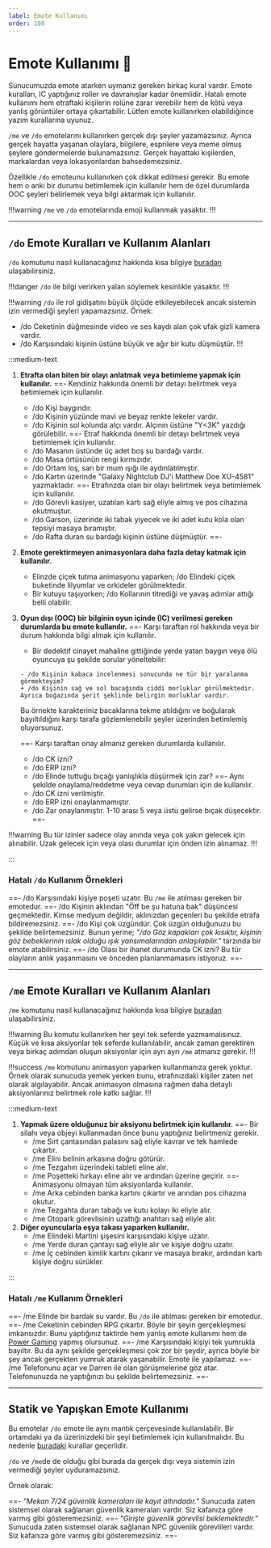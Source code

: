 ```yaml
---
label: Emote Kullanımı
order: 100
---
```


# Emote Kullanımı :speech_balloon:

Sunucumuzda emote atarken uymanız gereken birkaç kural vardır. Emote kuralları, IC yaptığınız roller ve davranışlar kadar önemlidir. Hatalı emote kullanımı hem etraftaki kişilerin rolüne zarar verebilir hem de kötü veya yanlış görüntüler ortaya çıkartabilir. Lütfen emote kullanırken olabildiğince yazım kurallarına uyunuz.

`/me` ve `/do` emotelarını kullanırken gerçek dışı şeyler yazamazsınız. Ayrıca gerçek hayatta yaşanan olaylara, bilgilere, esprilere veya meme olmuş şeylere göndermelerde bulunamazsınız. Gerçek hayattaki kişilerden, markalardan veya lokasyonlardan bahsedemezsiniz.

Özellikle `/do` emoteunu kullanırken çok dikkat edilmesi gerekir. Bu emote hem o anki bir durumu betimlemek için kullanılır hem de özel durumlarda OOC şeyleri belirlemek veya bilgi aktarmak için kullanılır.

!!!warning
`/me` ve `/do` emotelarında emoji kullanmak yasaktır.
!!!

---

## `/do` Emote Kuralları ve Kullanım Alanları

`/do` komutunu nasıl kullanacağınız hakkında kısa bilgiye [buradan](/commands/general/do.md) ulaşabilirsiniz.

!!!danger
`/do` ile bilgi verirken yalan söylemek kesinlikle yasaktır.
!!!

!!!warning
`/do` ile rol gidişatını büyük ölçüde etkileyebilecek ancak sistemin izin vermediği şeyleri yapamazsınız.
Örnek:

- /do Ceketinin düğmesinde video ve ses kaydı alan çok ufak gizli kamera vardır.
- /do Karşısındaki kişinin üstüne büyük ve ağır bir kutu düşmüştür.
  !!!

:::medium-text

1. **Etrafta olan biten bir olayı anlatmak veya betimleme yapmak için kullanılır.**
   ==- Kendiniz hakkında önemli bir detayı belirtmek veya betimlemek için kullanılır.
   - /do Kişi baygındır.
   - /do Kişinin yüzünde mavi ve beyaz renkte lekeler vardır.
   - /do Kişinin sol kolunda alçı vardır. Alçının üstüne "Y<3K" yazdığı görülebilir.
     ==- Etraf hakkında önemli bir detayı belirtmek veya betimlemek için kullanılır.
   - /do Masanın üstünde üç adet boş su bardağı vardır.
   - /do Masa örtüsünün rengi kırmızıdır.
   - /do Ortam loş, sarı bir mum ışığı ile aydınlatılmıştır.
   - /do Kartın üzerinde "Galaxy Nightclub DJ'i Matthew Doe XU-4581" yazmaktadır.
     ==- Etrafınzda olan bir olayı belirtmek veya betimlemek için kullanılır.
   - /do Görevli kasiyer, uzatılan kartı sağ eliyle almış ve pos cihazına okutmuştur.
   - /do Garson, üzerinde iki tabak yiyecek ve iki adet kutu kola olan tepsiyi masaya bıramıştır.
   - /do Rafta duran su bardağı kişinin üstüne düşmüştür.
     ==-
2. **Emote gerektirmeyen animasyonlara daha fazla detay katmak için kullanılır.**
   - Elinzde çiçek tutma animasyonu yaparken; /do Elindeki çiçek buketinde lilyumlar ve orkideler görülmektedir.
   - Bir kutuyu taşıyorken; /do Kollarının titrediği ve yavaş adımlar attığı belli olabilir.
3. **Oyun dışı (OOC) bir bilginin oyun içinde (IC) verilmesi gereken durumlarda bu emote kullanılır.**
   ==- Karşı taraftan rol hakkında veya bir durum hakkında bilgi almak için kullanılır.

   - Bir dedektif cinayet mahaline gittiğinde yerde yatan baygın veya ölü oyuncuya şu şekilde sorular yöneltebilir:

   ```git
   - /do Kişinin kabaca incelenmesi sonucunda ne tür bir yaralanma görmekteyim?
   + /do Kişinin sağ ve sol bacağında ciddi morluklar görülmektedir. Ayrıca boğazında şerit şeklinde belirgin morluklar vardır.
   ```

   Bu örnekte karakteriniz bacaklarına tekme atıldığını ve boğularak bayıltıldığını karşı tarafa gözlemlenebilir şeyler üzerinden betimlemiş oluyorsunuz.

   ==- Karşı taraftan onay almanız gereken durumlarda kullanılır.

   - /do CK izni?
   - /do ERP izni?
   - /do Elinde tuttuğu bıçağı yanlışlıkla düşürmek için zar?
     ==- Aynı şekilde onaylama/reddetme veya cevap durumları için de kullanılır.
   - /do CK izni verilmiştir.
   - /do ERP izni onaylanmamıştır.
   - /do Zar onaylanmıştır. 1-10 arası 5 veya üstü gelirse bıçak düşecektir.
     ==-

!!!warning
Bu tür izinler sadece olay anında veya çok yakın gelecek için alınabilir. Uzak gelecek için veya olası durumlar için önden izin alınamaz.
!!!

:::

### Hatalı `/do` Kullanım Örnekleri

==- /do Karşısındaki kişiye poşeti uzatır.
Bu `/me` ile atılması gereken bir emotedur.
==- /do Kişinin aklından "Öff be şu hatuna bak" düşüncesi geçmektedir.
Kimse medyum değildir, aklınızdan geçenleri bu şekilde etrafa bildiremezsiniz.
==- /do Kişi çok üzgündür.
Çok üzgün olduğunuzu bu şekilde belirtemezsiniz. Bunun yerine; _"/do Göz kapakları çok kısıktır, kişinin göz bebeklerinin ıslak olduğu ışık yansımalarından anlaşılabilir."_ tarzında bir emote atabilirsiniz.
==- /do Olası bir ihanet durumunda CK izni?
Bu tür olayların anlık yaşanmasını ve önceden planlanmamasını istiyoruz.
==-

---

## `/me` Emote Kuralları ve Kullanım Alanları

`/me` komutunu nasıl kullanacağınız hakkında kısa bilgiye [buradan](/commands/general/me.md) ulaşabilirsiniz.

!!!warning
Bu komutu kullanırken her şeyi tek seferde yazmamalısınuz. Küçük ve kısa aksiyonlar tek seferde kullanılabilir, ancak zaman gerektiren veya birkaç adımdan oluşun aksiyonlar için ayrı ayrı `/me` atmanız gerekir.
!!!

!!!success
`/me` komutunu animasyon yaparken kullanmanıza gerek yoktur. Örnek olarak sunucuda yemek yerken bunu, etrafınızdaki kişiler zaten net olarak algılayabilir. Ancak animasyon olmasına rağmen daha detaylı aksiyonlarınız belirtmek role katkı sağlar.
!!!

:::medium-text

1. **Yapmak üzere olduğunuz bir aksiyonu belirtmek için kullanılır.**
   ==- Bir silahı veya objeyi kullanmadan önce bunu yaptığınız belirtmeniz gerekir.
   - /me Sırt çantasından palasını sağ eliyle kavrar ve tek hamlede çıkartır.
   - /me Elini belinin arkasına doğru götürür.
   - /me Tezgahın üzerindeki tableti eline alır.
   - /me Poşetteki hırkayı eline alır ve ardından üzerine geçirir.
     ==- Animasyonu olmayan tüm aksiyonlarda kullanılır.
   - /me Arka cebinden banka kartını çıkartır ve arından pos cihazına okutur.
   - /me Tezgahta duran tabağı ve kutu kolayı iki eliyle alır.
   - /me Otopark görevlisinin uzattığı anahtarı sağ eliyle alır.
2. **Diğer oyuncularla eşya takası yaparken kullanılır.**
   - /me Elindeki Martini şişesini karşısındaki kişiye uzatır.
   - /me Yerde duran çantayı sağ eliyle alır ve kişiye doğru uzatır.
   - /me İç cebinden kimlik kartını çıkarır ve masaya bırakır, ardından kartı kişiye doğru sürükler.

:::

### Hatalı `/me` Kullanım Örnekleri

==- /me Elinde bir bardak su vardır.
Bu `/do` ile atılması gereken bir emotedur.
==- /me Ceketinin cebinden RPG çıkartır.
Böyle bir şeyin gerçekleşmesi imkansızdır. Bunu yaptığınız taktirde hem yanlış emote kullanımı hem de [Power Gaming](/rules/terminology/power-gaming.md) yapmış olursunuz.
==- /me Karşısındaki kişiyi tek yumrukla bayıltır.
Bu da aynı şekilde gerçekleşmesi çok zor bir şeydir, ayrıca böyle bir şey ancak gerçekten yumruk atarak yaşanabilir. Emote ile yapılamaz.
==- /me Telefonunu açar ve Darren ile olan görüşmelerine göz atar.
Telefonunuzda ne yaptığınızı bu şekilde belirtemezsiniz.
==-

---

## Statik ve Yapışkan Emote Kullanımı

Bu emotelar `/do` emote ile aynı mantık çerçevesinde kullanılabilir. Bir ortamdaki ya da üzerinizdeki bir şeyi betimlemek için kullanılmalıdır. Bu nedenle [buradaki](#do-emote-kuralları-ve-kullanım-alanları) kurallar geçerlidir.

`/do` ve `/me`de de olduğu gibi burada da gerçek dışı veya sistemin izin vermediği şeyler uyduramazsınız.

Örnek olarak:

==- _"Mekan 7/24 güvenlik kameraları ile kayıt altındadır."_
Sunucuda zaten sistemsel olarak sağlanan güvenlik kameraları vardır. Siz kafanıza göre varmış gibi gösteremezsiniz.
==- _"Girişte güvenlik görevlisi beklemektedir."_
Sunucuda zaten sistemsel olarak sağlanan NPC güvenlik görevlileri vardır. Siz kafanıza göre varmış gibi gösteremezsiniz.
==-
